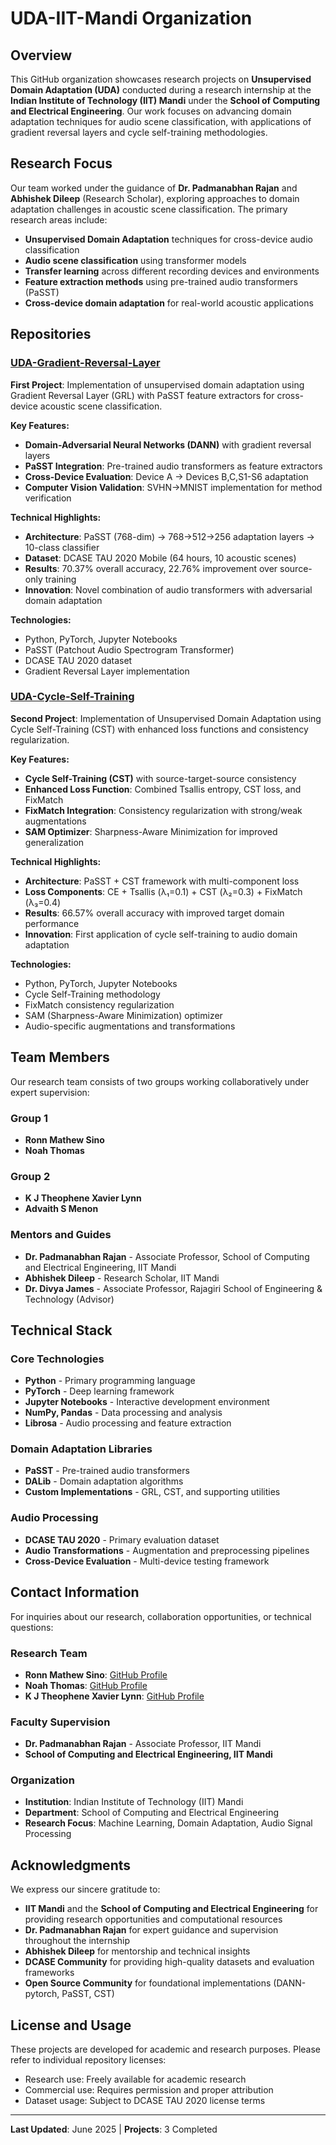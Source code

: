 # UDA-IIT-Mandi Organization

## Overview

This GitHub organization showcases research projects on **Unsupervised Domain Adaptation (UDA)** conducted during a research internship at the **Indian Institute of Technology (IIT) Mandi** under the **School of Computing and Electrical Engineering**. Our work focuses on advancing domain adaptation techniques for audio scene classification, with applications of gradient reversal layers and cycle self-training methodologies.

## Research Focus

Our team worked under the guidance of **Dr. Padmanabhan Rajan** and **Abhishek Dileep** (Research Scholar), exploring approaches to domain adaptation challenges in acoustic scene classification. The primary research areas include:

- **Unsupervised Domain Adaptation** techniques for cross-device audio classification
- **Audio scene classification** using transformer models
- **Transfer learning** across different recording devices and environments
- **Feature extraction methods** using pre-trained audio transformers (PaSST)
- **Cross-device domain adaptation** for real-world acoustic applications

## Repositories

### [UDA-Gradient-Reversal-Layer](https://github.com/UDA-IIT-Mandi/UDA-Gradient-Reversal-Layer)

**First Project**: Implementation of unsupervised domain adaptation using Gradient Reversal Layer (GRL) with PaSST feature extractors for cross-device acoustic scene classification.

**Key Features:**
- **Domain-Adversarial Neural Networks (DANN)** with gradient reversal layers
- **PaSST Integration**: Pre-trained audio transformers as feature extractors
- **Cross-Device Evaluation**: Device A → Devices B,C,S1-S6 adaptation
- **Computer Vision Validation**: SVHN→MNIST implementation for method verification

**Technical Highlights:**
- **Architecture**: PaSST (768-dim) → 768→512→256 adaptation layers → 10-class classifier
- **Dataset**: DCASE TAU 2020 Mobile (64 hours, 10 acoustic scenes)
- **Results**: 70.37% overall accuracy, 22.76% improvement over source-only training
- **Innovation**: Novel combination of audio transformers with adversarial domain adaptation

**Technologies:**
- Python, PyTorch, Jupyter Notebooks
- PaSST (Patchout Audio Spectrogram Transformer)
- DCASE TAU 2020 dataset
- Gradient Reversal Layer implementation

### [UDA-Cycle-Self-Training](https://github.com/UDA-IIT-Mandi/UDA-Cycle-Self-Training)

**Second Project**: Implementation of Unsupervised Domain Adaptation using Cycle Self-Training (CST) with enhanced loss functions and consistency regularization.

**Key Features:**
- **Cycle Self-Training (CST)** with source-target-source consistency
- **Enhanced Loss Function**: Combined Tsallis entropy, CST loss, and FixMatch
- **FixMatch Integration**: Consistency regularization with strong/weak augmentations
- **SAM Optimizer**: Sharpness-Aware Minimization for improved generalization

**Technical Highlights:**
- **Architecture**: PaSST + CST framework with multi-component loss
- **Loss Components**: CE + Tsallis (λ₁=0.1) + CST (λ₂=0.3) + FixMatch (λ₃=0.4)
- **Results**: 66.57% overall accuracy with improved target domain performance
- **Innovation**: First application of cycle self-training to audio domain adaptation

**Technologies:**
- Python, PyTorch, Jupyter Notebooks
- Cycle Self-Training methodology
- FixMatch consistency regularization
- SAM (Sharpness-Aware Minimization) optimizer
- Audio-specific augmentations and transformations

## Team Members

Our research team consists of two groups working collaboratively under expert supervision:

### Group 1
- **Ronn Mathew Sino** 
- **Noah Thomas**

### Group 2
- **K J Theophene Xavier Lynn**
- **Advaith S Menon** 

### Mentors and Guides
- **Dr. Padmanabhan Rajan** - Associate Professor, School of Computing and Electrical Engineering, IIT Mandi
- **Abhishek Dileep** - Research Scholar, IIT Mandi
- **Dr. Divya James** - Associate Professor, Rajagiri School of Engineering & Technology (Advisor)

## Technical Stack

### Core Technologies
- **Python** - Primary programming language
- **PyTorch** - Deep learning framework
- **Jupyter Notebooks** - Interactive development environment
- **NumPy, Pandas** - Data processing and analysis
- **Librosa** - Audio processing and feature extraction

### Domain Adaptation Libraries
- **PaSST** - Pre-trained audio transformers
- **DALib** - Domain adaptation algorithms
- **Custom Implementations** - GRL, CST, and supporting utilities

### Audio Processing
- **DCASE TAU 2020** - Primary evaluation dataset
- **Audio Transformations** - Augmentation and preprocessing pipelines
- **Cross-Device Evaluation** - Multi-device testing framework

## Contact Information

For inquiries about our research, collaboration opportunities, or technical questions:

### Research Team
- **Ronn Mathew Sino**: [GitHub Profile](https://github.com/RonnMath03)
- **Noah Thomas**: [GitHub Profile](https://github.com/noahthomas6111)
- **K J Theophene Xavier Lynn**: [GitHub Profile](https://github.com/nlynntheophene)

### Faculty Supervision
- **Dr. Padmanabhan Rajan** - Associate Professor, IIT Mandi
- **School of Computing and Electrical Engineering, IIT Mandi**

### Organization
- **Institution**: Indian Institute of Technology (IIT) Mandi
- **Department**: School of Computing and Electrical Engineering
- **Research Focus**: Machine Learning, Domain Adaptation, Audio Signal Processing

## Acknowledgments

We express our sincere gratitude to:

- **IIT Mandi** and the **School of Computing and Electrical Engineering** for providing research opportunities and computational resources
- **Dr. Padmanabhan Rajan** for expert guidance and supervision throughout the internship
- **Abhishek Dileep** for mentorship and technical insights
- **DCASE Community** for providing high-quality datasets and evaluation frameworks
- **Open Source Community** for foundational implementations (DANN-pytorch, PaSST, CST)

## License and Usage

These projects are developed for academic and research purposes. Please refer to individual repository licenses:
- Research use: Freely available for academic research
- Commercial use: Requires permission and proper attribution
- Dataset usage: Subject to DCASE TAU 2020 license terms

---

**Last Updated**: June 2025 | **Projects**: 3 Completed
